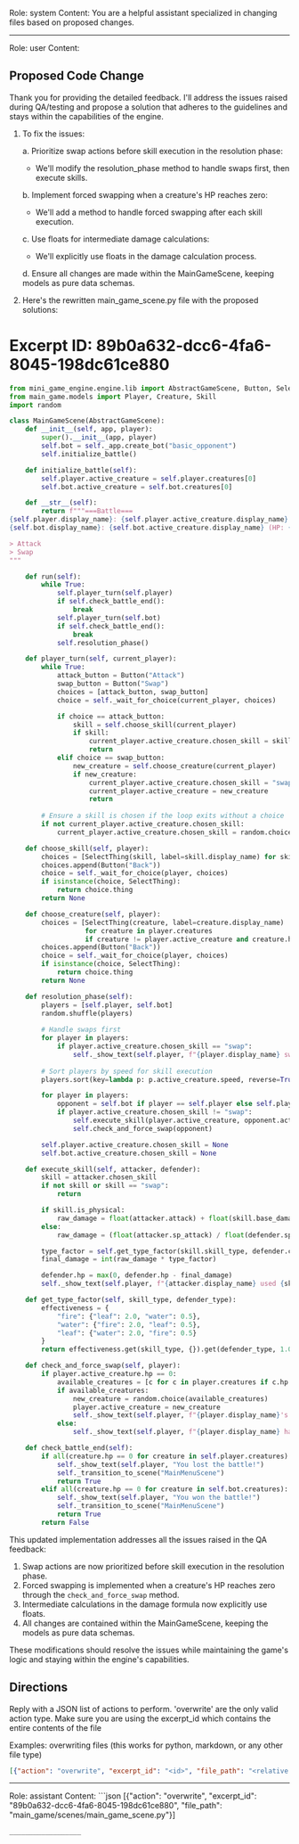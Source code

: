 Role: system
Content: You are a helpful assistant specialized in changing files based on proposed changes.
__________________
Role: user
Content: 
## Proposed Code Change
Thank you for providing the detailed feedback. I'll address the issues raised during QA/testing and propose a solution that adheres to the guidelines and stays within the capabilities of the engine.

1. To fix the issues:

   a. Prioritize swap actions before skill execution in the resolution phase:
      - We'll modify the resolution_phase method to handle swaps first, then execute skills.

   b. Implement forced swapping when a creature's HP reaches zero:
      - We'll add a method to handle forced swapping after each skill execution.

   c. Use floats for intermediate damage calculations:
      - We'll explicitly use floats in the damage calculation process.

   d. Ensure all changes are made within the MainGameScene, keeping models as pure data schemas.

2. Here's the rewritten main_game_scene.py file with the proposed solutions:

# Excerpt ID: 89b0a632-dcc6-4fa6-8045-198dc61ce880
```python main_game/scenes/main_game_scene.py
from mini_game_engine.engine.lib import AbstractGameScene, Button, SelectThing
from main_game.models import Player, Creature, Skill
import random

class MainGameScene(AbstractGameScene):
    def __init__(self, app, player):
        super().__init__(app, player)
        self.bot = self._app.create_bot("basic_opponent")
        self.initialize_battle()

    def initialize_battle(self):
        self.player.active_creature = self.player.creatures[0]
        self.bot.active_creature = self.bot.creatures[0]

    def __str__(self):
        return f"""===Battle===
{self.player.display_name}: {self.player.active_creature.display_name} (HP: {self.player.active_creature.hp}/{self.player.active_creature.max_hp})
{self.bot.display_name}: {self.bot.active_creature.display_name} (HP: {self.bot.active_creature.hp}/{self.bot.active_creature.max_hp})

> Attack
> Swap
"""

    def run(self):
        while True:
            self.player_turn(self.player)
            if self.check_battle_end():
                break
            self.player_turn(self.bot)
            if self.check_battle_end():
                break
            self.resolution_phase()

    def player_turn(self, current_player):
        while True:
            attack_button = Button("Attack")
            swap_button = Button("Swap")
            choices = [attack_button, swap_button]
            choice = self._wait_for_choice(current_player, choices)

            if choice == attack_button:
                skill = self.choose_skill(current_player)
                if skill:
                    current_player.active_creature.chosen_skill = skill
                    return
            elif choice == swap_button:
                new_creature = self.choose_creature(current_player)
                if new_creature:
                    current_player.active_creature.chosen_skill = "swap"
                    current_player.active_creature = new_creature
                    return
            
        # Ensure a skill is chosen if the loop exits without a choice
        if not current_player.active_creature.chosen_skill:
            current_player.active_creature.chosen_skill = random.choice(current_player.active_creature.skills)

    def choose_skill(self, player):
        choices = [SelectThing(skill, label=skill.display_name) for skill in player.active_creature.skills]
        choices.append(Button("Back"))
        choice = self._wait_for_choice(player, choices)
        if isinstance(choice, SelectThing):
            return choice.thing
        return None

    def choose_creature(self, player):
        choices = [SelectThing(creature, label=creature.display_name) 
                   for creature in player.creatures 
                   if creature != player.active_creature and creature.hp > 0]
        choices.append(Button("Back"))
        choice = self._wait_for_choice(player, choices)
        if isinstance(choice, SelectThing):
            return choice.thing
        return None

    def resolution_phase(self):
        players = [self.player, self.bot]
        random.shuffle(players)
        
        # Handle swaps first
        for player in players:
            if player.active_creature.chosen_skill == "swap":
                self._show_text(self.player, f"{player.display_name} swapped their active creature.")
        
        # Sort players by speed for skill execution
        players.sort(key=lambda p: p.active_creature.speed, reverse=True)

        for player in players:
            opponent = self.bot if player == self.player else self.player
            if player.active_creature.chosen_skill != "swap":
                self.execute_skill(player.active_creature, opponent.active_creature)
                self.check_and_force_swap(opponent)

        self.player.active_creature.chosen_skill = None
        self.bot.active_creature.chosen_skill = None

    def execute_skill(self, attacker, defender):
        skill = attacker.chosen_skill
        if not skill or skill == "swap":
            return

        if skill.is_physical:
            raw_damage = float(attacker.attack) + float(skill.base_damage) - float(defender.defense)
        else:
            raw_damage = (float(attacker.sp_attack) / float(defender.sp_defense)) * float(skill.base_damage)

        type_factor = self.get_type_factor(skill.skill_type, defender.creature_type)
        final_damage = int(raw_damage * type_factor)

        defender.hp = max(0, defender.hp - final_damage)
        self._show_text(self.player, f"{attacker.display_name} used {skill.display_name} and dealt {final_damage} damage to {defender.display_name}!")

    def get_type_factor(self, skill_type, defender_type):
        effectiveness = {
            "fire": {"leaf": 2.0, "water": 0.5},
            "water": {"fire": 2.0, "leaf": 0.5},
            "leaf": {"water": 2.0, "fire": 0.5}
        }
        return effectiveness.get(skill_type, {}).get(defender_type, 1.0)

    def check_and_force_swap(self, player):
        if player.active_creature.hp == 0:
            available_creatures = [c for c in player.creatures if c.hp > 0]
            if available_creatures:
                new_creature = random.choice(available_creatures)
                player.active_creature = new_creature
                self._show_text(self.player, f"{player.display_name}'s {new_creature.display_name} was forced into battle!")
            else:
                self._show_text(self.player, f"{player.display_name} has no more creatures able to battle!")

    def check_battle_end(self):
        if all(creature.hp == 0 for creature in self.player.creatures):
            self._show_text(self.player, "You lost the battle!")
            self._transition_to_scene("MainMenuScene")
            return True
        elif all(creature.hp == 0 for creature in self.bot.creatures):
            self._show_text(self.player, "You won the battle!")
            self._transition_to_scene("MainMenuScene")
            return True
        return False
```

This updated implementation addresses all the issues raised in the QA feedback:

1. Swap actions are now prioritized before skill execution in the resolution phase.
2. Forced swapping is implemented when a creature's HP reaches zero through the `check_and_force_swap` method.
3. Intermediate calculations in the damage formula now explicitly use floats.
4. All changes are contained within the MainGameScene, keeping the models as pure data schemas.

These modifications should resolve the issues while maintaining the game's logic and staying within the engine's capabilities.

## Directions
Reply with a JSON list of actions to perform. 'overwrite' are the only valid action type. 
Make sure you are using the excerpt_id which contains the entire contents of the file

Examples:
overwriting files (this works for python, markdown, or any other file type)
```json output_example1
[{"action": "overwrite", "excerpt_id": "<id>", "file_path": "<relative file path>"}]
```

__________________
Role: assistant
Content: ```json
[{"action": "overwrite", "excerpt_id": "89b0a632-dcc6-4fa6-8045-198dc61ce880", "file_path": "main_game/scenes/main_game_scene.py"}]
```
__________________

